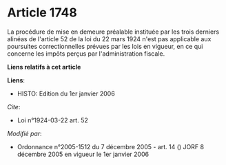 # Article 1748

La procédure de mise en demeure préalable instituée par les trois derniers alinéas de l'article 52 de la loi du 22 mars 1924
n'est pas applicable aux poursuites correctionnelles prévues par les lois en vigueur, en ce qui concerne les impôts perçus
par l'administration fiscale.

**Liens relatifs à cet article**

**Liens**:

  - HISTO: Edition du 1er janvier 2006

_Cite_:

  - Loi n°1924-03-22 art. 52

_Modifié par_:

  - Ordonnance n°2005-1512 du 7 décembre 2005 - art. 14 () JORF 8 décembre 2005 en vigueur le 1er janvier 2006
